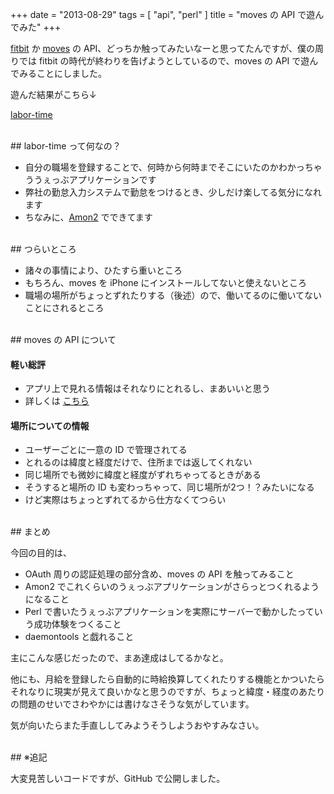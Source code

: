 +++
date = "2013-08-29"
tags = [ "api", "perl" ]
title = "moves の API で遊んでみた"
+++

[fitbit](http://www.fitbit.com/jp) か [moves](http://www.moves-app.com) の API、どっちか触ってみたいなーと思ってたんですが、僕の周りでは fitbit の時代が終わりを告げようとしているので、moves の API で遊んでみることにしました。

<!--more-->

遊んだ結果がこちら↓

[labor-time](http://labor-time.k1ch1.com)

<br />
## labor-time って何なの？

* 自分の職場を登録することで、何時から何時までそこにいたのかわかっちゃううぇっぶアプリケーションです
* 弊社の勤怠入力システムで勤怠をつけるとき、少しだけ楽してる気分になれます
* ちなみに、[Amon2](http://amon.64p.org/) でできてます

<br />
## つらいところ

* 諸々の事情により、ひたすら重いところ
* もちろん、moves を iPhone にインストールしてないと使えないところ
* 職場の場所がちょっとずれたりする（後述）ので、働いてるのに働いてないことにされるところ

<br />
## moves の API について

#### 軽い総評

* アプリ上で見れる情報はそれなりにとれるし、まあいいと思う
* 詳しくは [こちら](http://dev.moves-app.com)

#### 場所についての情報

* ユーザーごとに一意の ID で管理されてる
* とれるのは緯度と経度だけで、住所までは返してくれない
* 同じ場所でも微妙に緯度と経度がずれちゃってるときがある
* そうすると場所の ID も変わっちゃって、同じ場所が2つ！？みたいになる
* けど実際はちょっとずれてるから仕方なくてつらい

<br />
## まとめ

今回の目的は、

* OAuth 周りの認証処理の部分含め、moves の API を触ってみること
* Amon2 でこれくらいのうぇっぶアプリケーションがさらっとつくれるようになること
* Perl で書いたうぇっぶアプリケーションを実際にサーバーで動かしたっていう成功体験をつくること
* daemontools と戯れること

主にこんな感じだったので、まあ達成はしてるかなと。

他にも、月給を登録したら自動的に時給換算してくれたりする機能とかついたらそれなりに現実が見えて良いかなと思うのですが、ちょっと緯度・経度のあたりの問題のせいでさわやかには書けなさそうな気がしています。

気が向いたらまた手直ししてみようそうしようおやすみなさい。

<br />
## ※追記

大変見苦しいコードですが、GitHub で公開しました。

<div class="github-card" data-github="m0t0k1ch1/labor-time" data-width="300" data-height="150" data-theme="default"></div>
<script src="http://lab.lepture.com/github-cards/widget.js"></script>
